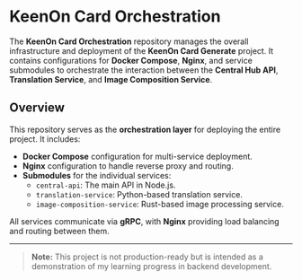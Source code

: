 # KeenOn Card Orchestration

The **KeenOn Card Orchestration** repository manages the overall infrastructure and deployment of the **KeenOn Card Generate** project. It contains configurations for **Docker Compose**, **Nginx**, and service submodules to orchestrate the interaction between the **Central Hub API**, **Translation Service**, and **Image Composition Service**.

## Overview

This repository serves as the **orchestration layer** for deploying the entire project. It includes:
- **Docker Compose** configuration for multi-service deployment.
- **Nginx** configuration to handle reverse proxy and routing.
- **Submodules** for the individual services:
    - `central-api`: The main API in Node.js.
    - `translation-service`: Python-based translation service.
    - `image-composition-service`: Rust-based image processing service.

All services communicate via **gRPC**, with **Nginx** providing load balancing and routing between them.

---

> **Note:** This project is not production-ready but is intended as a demonstration of my learning progress in backend development.
